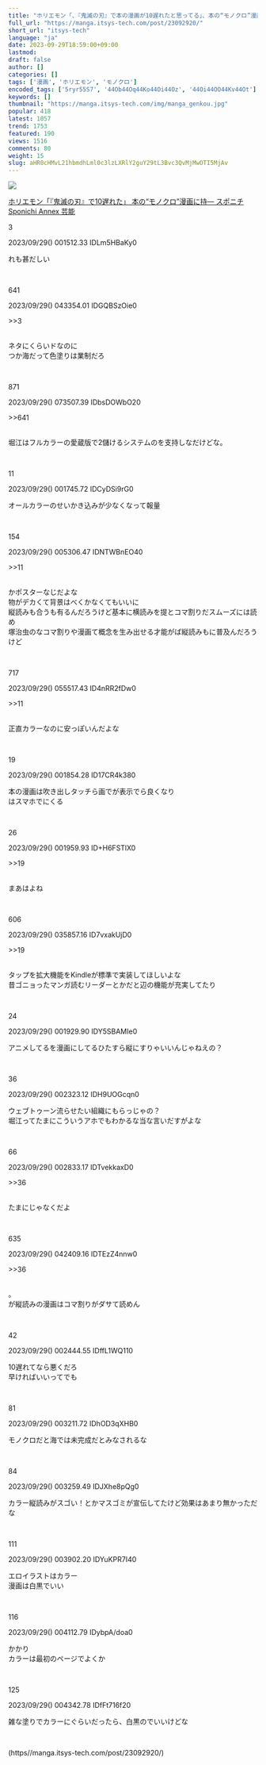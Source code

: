 ```yaml
---
title: "ホリエモン「、『鬼滅の刃』で本の漫画が10遅れたと思ってる」、本の“モノクロ”漫画に持"
full_url: "https://manga.itsys-tech.com/post/23092920/"
short_url: "itsys-tech"
language: "ja"
date: 2023-09-29T18:59:00+09:00
lastmod: 
draft: false
author: []
categories: []
tags: ['漫画', 'ホリエモン', 'モノクロ']
encoded_tags: ['5ryr55S7', '44Ob44Oq44Ko44Oi44Oz', '44Oi44OO44Kv44Ot']
keywords: []
thumbnail: "https://manga.itsys-tech.com/img/manga_genkou.jpg"
popular: 418
latest: 1057
trend: 1753
featured: 190
views: 1516
comments: 80
weight: 15
slug: aHR0cHMvL21hbmdhLml0c3lzLXRlY2guY29tL3Bvc3QvMjMwOTI5MjAv
---
```


![](https://manga.itsys-tech.com/img/manga_genkou.jpg)

<div><p><a href='https//www.sponichi.co.jp/entertainment/news/2023/09/28/kiji/20230928s00041000560000c.html' target='_blank' rel='noopener'>ホリエモン「『鬼滅の刃』で10遅れた」 本の“モノクロ”漫画に持― スポニチ Sponichi Annex 芸能</a></p><p class='t_h'>3 <p>2023/09/29() 001512.33 IDLm5HBaKy0</p></p><p class='t_b'>れも甚だしい</p><br><p class='t_h t_i'>641 <p>2023/09/29() 043354.01 IDGQBSzOie0</p></p><p class='t_b t_i'><p class='anchor'>>>3</p><br>ネタにくらいドなのに<br>つか海だって色塗りは業制だろ</p><br><p class='t_h t_i'>871 <p>2023/09/29() 073507.39 IDbsDOWbO20</p></p><p class='t_b t_i'><p class='anchor'>>>641</p><br>堀江はフルカラーの愛蔵版で2儲けるシステムのを支持しなだけどな。</p><br><p class='t_h'>11 <p>2023/09/29() 001745.72 IDCyDSi9rG0</p></p><p class='t_b'>オールカラーのせいかき込みが少なくなって報量</p><br><p class='t_h t_i'>154 <p>2023/09/29() 005306.47 IDNTWBnEO40</p></p><p class='t_b t_i'><p class='anchor'>>>11</p><br>かポスターなじだよな<br>物がデカくて背景はべくかなくてもいいに<br>縦読みも合うも有るんだろうけど基本に横読みを提とコマ割りだスムーズには読め<br>塚治虫のなコマ割りや漫画て概念を生み出せる才能がば縦読みもに普及んだろうけど</p><br><p class='t_h t_i'>717 <p>2023/09/29() 055517.43 ID4nRR2fDw0</p></p><p class='t_b t_i'><p class='anchor'>>>11</p><br>正直カラーなのに安っぽいんだよな</p><br><p class='t_h'>19 <p>2023/09/29() 001854.28 ID17CR4k380</p></p><p class='t_b'>本の漫画は吹き出しタッチら画でが表示でら良くなり<br>はスマホでにくる</p><br><p class='t_h t_i'>26 <p>2023/09/29() 001959.93 ID+H6FSTlX0</p></p><p class='t_b t_i'><p class='anchor'>>>19</p><br>まあはよね</p><br><p class='t_h t_i'>606 <p>2023/09/29() 035857.16 ID7vxakUjD0</p></p><p class='t_b t_i'><p class='anchor'>>>19</p><br>タップを拡大機能をKindleが標準で実装してほしいよな<br>昔ゴニョったマンガ読むリーダーとかだと辺の機能が充実してたり</p><br><p class='t_h'>24 <p>2023/09/29() 001929.90 IDY5SBAMIe0</p></p><p class='t_b'>アニメしてるを漫画にしてるひたすら縦にすりゃいいんじゃねえの？</p><br><p class='t_h'>36 <p>2023/09/29() 002323.12 IDH9UOGcqn0</p></p><p class='t_b'>ウェブトゥーン流らせたい組織にもらっじゃの？<br>堀江ってたまにこういうアホでもわかるな当な言いだすがよな</p><br><p class='t_h t_i'>66 <p>2023/09/29() 002833.17 IDTvekkaxD0</p></p><p class='t_b t_i'><p class='anchor'>>>36</p><br>たまにじゃなくだよ</p><br><p class='t_h t_i'>635 <p>2023/09/29() 042409.16 IDTEzZ4nnw0</p></p><p class='t_b t_i'><p class='anchor'>>>36</p><br>。<br>が縦読みの漫画はコマ割りがダサて読めん</p><br><p class='t_h'>42 <p>2023/09/29() 002444.55 IDffL1WQ110</p></p><p class='t_b'>10遅れてなら悪くだろ<br>早ければいいってでも</p><br><p class='t_h'>81 <p>2023/09/29() 003211.72 IDhOD3qXHB0</p></p><p class='t_b'>モノクロだと海では未完成だとみなされるな</p><br><p class='t_h'>84 <p>2023/09/29() 003259.49 IDJXhe8pQg0</p></p><p class='t_b'>カラー縦読みがスゴい！とかマスゴミが宣伝してたけど効果はあまり無かっただな</p><br><p class='t_h'>111 <p>2023/09/29() 003902.20 IDYuKPR7I40</p></p><p class='t_b'>エロイラストはカラー<br>漫画は白黒でいい</p><br><p class='t_h'>116 <p>2023/09/29() 004112.79 IDybpA/doa0</p></p><p class='t_b'>かかり<br>カラーは最初のページでよくか</p><br><p class='t_h'>125 <p>2023/09/29() 004342.78 IDfFt716f20</p></p><p class='t_b'>雑な塗りでカラーにぐらいだったら、白黒のでいいけどな</p><br></div>

(https//manga.itsys-tech.com/post/23092920/)

